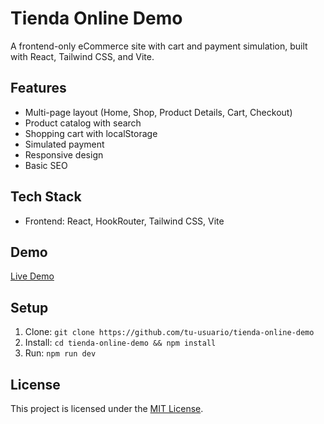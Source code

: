# Tienda Online Demo
A frontend-only eCommerce site with cart and payment simulation, built with React, Tailwind CSS, and Vite.

## Features
- Multi-page layout (Home, Shop, Product Details, Cart, Checkout)
- Product catalog with search
- Shopping cart with localStorage
- Simulated payment
- Responsive design
- Basic SEO

## Tech Stack
- Frontend: React, HookRouter, Tailwind CSS, Vite

## Demo
[Live Demo](https://tienda-online-demo.vercel.app)

## Setup
1. Clone: `git clone https://github.com/tu-usuario/tienda-online-demo`
2. Install: `cd tienda-online-demo && npm install`
3. Run: `npm run dev`

## License
This project is licensed under the [MIT License](LICENSE).